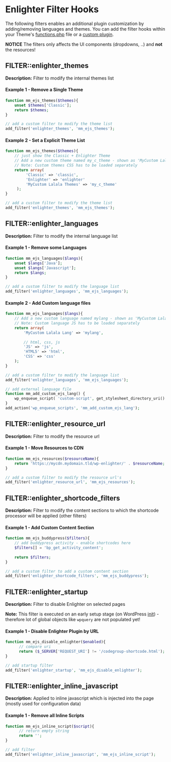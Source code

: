 Enlighter Filter Hooks
===============================================

The following filters enables an additional plugin customization by adding/removing languages and themes.
You can add the filter hooks within your Theme's [functions.php](https://codex.wordpress.org/Functions_File_Explained) file or a [custom plugin](https://codex.wordpress.org/Writing_a_Plugin).

**NOTICE** The filters only affects the UI components (dropdowns, ..) and **not** the resources!


FILTER::enlighter_themes
-----------------------------------------------

**Description:** Filter to modify the internal themes list

#### Example 1 - Remove a Single Theme ####

```php
function mm_ejs_themes($themes){
    unset $themes['Classic'];
    return $themes;
}

// add a custom filter to modify the theme list
add_filter('enlighter_themes', 'mm_ejs_themes');
```

#### Example 2 - Set a Explicit Theme List ####

```php
function mm_ejs_themes($themes){
    // just show the Classic + Enlighter Theme 
    // Add a new custom theme named my_c_theme - shown as 'MyCustom Lalala Themes' in select boxes
    // Note: Custom themes CSS has to be loaded separately
    return array(
         'Classic' => 'classic',
         'Enlighter' => 'enlighter'
         'MyCustom Lalala Themes' => 'my_c_theme'
     );
}

// add a custom filter to modify the theme list
add_filter('enlighter_themes', 'mm_ejs_themes');
```

FILTER::enlighter_languages
-----------------------------------------------

**Description:** Filter to modify the internal language list

#### Example 1 - Remove some Languages ####

```php
function mm_ejs_languages($langs){
    unset $langs['Java'];
    unset $langs['Javascript'];
    return $langs;
}

// add a custom filter to modify the language list
add_filter('enlighter_languages', 'mm_ejs_languages');
```

#### Example 2 - Add Custom language files ####

```php
function mm_ejs_languages($langs){
    // Add a new custom language named mylang - shown as 'MyCustom Lalala Lang' in select boxes
    // Note: Custom language JS has to be loaded separately
    return array(
        'MyCustom Lalala Lang' => 'mylang',
        
        // html, css, js
        'JS' => 'js',
        'HTML5' => 'html',
        'CSS' => 'css'
    );
}

// add a custom filter to modify the language list
add_filter('enlighter_languages', 'mm_ejs_languages');

// add external language file
function mm_add_custom_ejs_lang() {
    wp_enqueue_script( 'custom-script', get_stylesheet_directory_uri() . '/js/custom_ejs_language.js');
}
add_action('wp_enqueue_scripts', 'mm_add_custom_ejs_lang');
```


FILTER::enlighter_resource_url
-----------------------------------------------

**Description:** Filter to modify the resource url

#### Example 1 - Move Resources to CDN ####

```php
function mm_ejs_resources($resourceName){
    return 'https://mycdn.mydomain.tld/wp-enlighter/' . $resourceName;
}

// add a custom filter to modify the resource url's
add_filter('enlighter_resource_url', 'mm_ejs_resources');
```


FILTER::enlighter_shortcode_filters
-----------------------------------------------

**Description:** Filter to modify the content sections to which the shortcode processor will be applied (other filters)

#### Example 1 - Add Custom Content Section ####

```php
function mm_ejs_buddypress($filters){
    // add buddypress activity - enable shortcodes here
    $filters[] = 'bp_get_activity_content';
    
    return $filters;
}

// add a custom filter to add a custom content section
add_filter('enlighter_shortcode_filters', 'mm_ejs_buddypress');
```

FILTER::enlighter_startup
-----------------------------------------------

**Description:** Filter to disable Enlighter on selected pages

**Note:** This filter is executed on an early setup stage (on WordPress [init](https://codex.wordpress.org/Plugin_API/Action_Reference/init)) - therefore lot of global objects like `wpquery` are not populated yet!

#### Example 1 - Disable Enlighter Plugin by URL ####

```php
function mm_ejs_disable_enlighter($enabled){
      // compare uri
      return ($_SERVER['REQUEST_URI'] != '/codegroup-shortcode.html');
}

// add startup filter
add_filter('enlighter_startup', 'mm_ejs_disable_enlighter');
```


FILTER::enlighter_inline_javascript
-----------------------------------------------

**Description:** Applied to inline javascript which is injected into the page (mostly used for configuration data)

#### Example 1 - Remove all Inline Scripts ####

```php
function mm_ejs_inline_script($script){
      // return empty string
      return '';
}

// add filter
add_filter('enlighter_inline_javascript', 'mm_ejs_inline_script');
```

